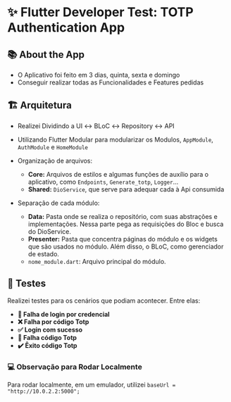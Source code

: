 # ✨ Flutter Developer Test: TOTP Authentication App

## 📚 About the App

-   O Aplicativo foi feito em 3 dias, quinta, sexta e domingo
-   Conseguir realizar todas as Funcionalidades e Features pedidas

## 🏗 Arquitetura

-   Realizei Dividindo a UI ↔️ BLoC ↔️ Repository ↔️ API
-   Utilizando Flutter Modular para modularizar os Modulos, `AppModule`, `AuthModule` e `HomeModule`
-   Organização de arquivos:
    -   **Core:** Arquivos de estilos e algumas funções de auxílio para o aplicativo, como `Endpoints`, `Generate_totp`, `Logger`...
    -   **Shared:** `DioService`, que serve para adequar cada à Api consumida

-   Separação de cada módulo:
    -   **Data:** Pasta onde se realiza o repositório, com suas abstrações e implementações. Nessa parte pega as requisições do Bloc e busca do DioService.
    -   **Presenter:** Pasta que concentra páginas do módulo e os widgets que são usados no módulo. Além disso, o BLoC, como gerenciador de estado.
    -   `nome_module.dart`: Arquivo principal do módulo.

## 🧪 Testes

Realizei testes para os cenários que podiam acontecer.
Entre elas:
-   **🔐 Falha de login por credencial**
-   **❌ Falha por código Totp**
-   **✅ Login com sucesso**
-   **🔄 Falha código Totp**
-   **✔️ Êxito código Totp**

### 💻 Observação para Rodar Localmente

Para rodar localmente, em um emulador, utilizei `baseUrl = "http://10.0.2.2:5000";`
